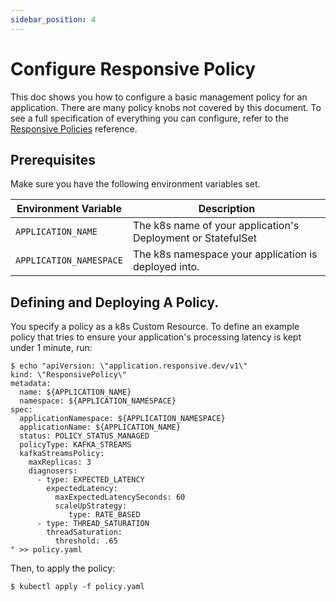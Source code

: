 ```yaml
---
sidebar_position: 4
---
```


# Configure Responsive Policy

This doc shows you how to configure a basic management policy for an application.
There are many policy knobs not covered by this document. To see a full specification
of everything you can configure, refer to the
[Responsive Policies](../reference/scaling-policies) reference.

## Prerequisites

Make sure you have the following environment variables set.

| Environment Variable | Description |
|----------------------|-------------|
| `APPLICATION_NAME` | The k8s name of your application's Deployment or StatefulSet |
| `APPLICATION_NAMESPACE` | The k8s namespace your application is deployed into. |

## Defining and Deploying A Policy.

You specify a policy as a k8s Custom Resource. To define an example policy that tries
to ensure your application's processing latency is kept under 1 minute, run:

```
$ echo "apiVersion: \"application.responsive.dev/v1\"
kind: \"ResponsivePolicy\"
metadata:
  name: ${APPLICATION_NAME}
  namespace: ${APPLICATION_NAMESPACE}
spec:
  applicationNamespace: ${APPLICATION_NAMESPACE}
  applicationName: ${APPLICATION_NAME}
  status: POLICY_STATUS_MANAGED
  policyType: KAFKA_STREAMS
  kafkaStreamsPolicy:
    maxReplicas: 3
    diagnosers:
      - type: EXPECTED_LATENCY
        expectedLatency:
          maxExpectedLatencySeconds: 60
          scaleUpStrategy:
             type: RATE_BASED
      - type: THREAD_SATURATION
        threadSaturation:
          threshold: .65
" >> policy.yaml
```

Then, to apply the policy:
```
$ kubectl apply -f policy.yaml
```
